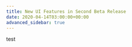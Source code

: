 ```yaml
---
title: New UI Features in Second Beta Release
date: 2020-04-14T03:00:00+00:00
advanced_sidebar: true
---
```


test
